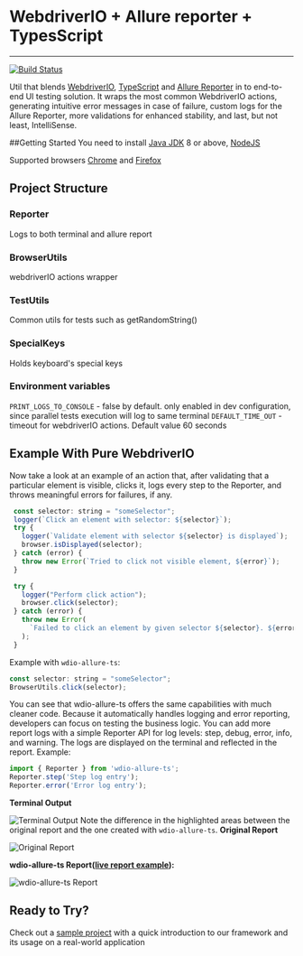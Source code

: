 # WebdriverIO + Allure reporter + TypesScript

---

[![Build Status](https://travis-ci.org/cloudinary/wdio-allure-ts.svg?branch=master)](https://travis-ci.org/cloudinary/wdio-allure-ts)

Util that blends [WebdriverIO](http://webdriver.io/ "WebdriverIO"), [TypeScript](https://www.typescriptlang.org/ "TypeScript") and [Allure Reporter](https://github.com/webdriverio/wdio-allure-reporter "Allure Reporter") in to end-to-end UI testing solution. It wraps the most common WebdriverIO actions, generating intuitive error messages in case of failure, custom logs for the Allure Reporter, more validations for enhanced stability, and last, but not least, IntelliSense.

##Getting Started
You need to install [Java JDK](https://www.oracle.com/technetwork/java/javase/downloads/index.html) 8 or above, [NodeJS](https://nodejs.org/en/download/")

Supported browsers [Chrome](https://www.google.com/chrome/") and [Firefox](https://www.mozilla.org/en-US/firefox/new/")

## Project Structure

### Reporter

Logs to both terminal and allure report

### BrowserUtils

webdriverIO actions wrapper

### TestUtils

Common utils for tests such as getRandomString()

### SpecialKeys

Holds keyboard's special keys

### Environment variables
```PRINT_LOGS_TO_CONSOLE``` - false by default. only enabled in dev configuration, since parallel tests execution will log to same terminal
```DEFAULT_TIME_OUT``` - timeout for webdriverIO actions. Default value 60 seconds

## Example With Pure WebdriverIO

Now take a look at an example of an action that, after validating that a particular element is visible, clicks it, logs every step to the Reporter, and throws meaningful errors for failures, if any.

```javascript
 const selector: string = "someSelector";
 logger(`Click an element with selector: ${selector}`);
 try {
   logger(`Validate element with selector ${selector} is displayed`);
   browser.isDisplayed(selector);
 } catch (error) {
   throw new Error(`Tried to click not visible element, ${error}`);
 }

 try {
   logger("Perform click action");
   browser.click(selector);
 } catch (error) {
   throw new Error(
     `Failed to click an element by given selector ${selector}. ${error}`
   );
 }
```

Example with `wdio-allure-ts`:

```javascript
const selector: string = "someSelector";
BrowserUtils.click(selector);
```

You can see that wdio-allure-ts offers the same capabilities with much cleaner code. Because it automatically handles logging and error reporting, developers can focus on testing the business logic.
You can add more report logs with a simple Reporter API for log levels: step, debug, error, info, and warning. The logs are displayed on the terminal and reflected in the report.
Example:

```javascript
import { Reporter } from 'wdio-allure-ts';
Reporter.step('Step log entry');
Reporter.error('Error log entry');
```

**Terminal Output**

![Terminal Output](https://cloudinary-res.cloudinary.com/image/upload/f_auto,q_auto/blog/wdio-allure-ts/terminal_report.png)
Note the difference in the highlighted areas between the original report and the one created with `wdio-allure-ts`.
**Original Report**

![Original Report](https://cloudinary-res.cloudinary.com/image/upload/f_auto,q_auto/blog/wdio-allure-ts/allure_report_origin.png)

**wdio-allure-ts Report([live report example](https://cloudinary.github.io/wdio-allure-ts-example/allure-report/index.html)):**

![`wdio-allure-ts` Report](https://cloudinary-res.cloudinary.com/image/upload/f_auto,q_auto/blog/wdio-allure-ts/allure_report_updated.png)



## Ready to Try?

Check out a [sample project](https://github.com/cloudinary/wdio-allure-ts-example) with a quick introduction to our framework and its usage on a real-world application
